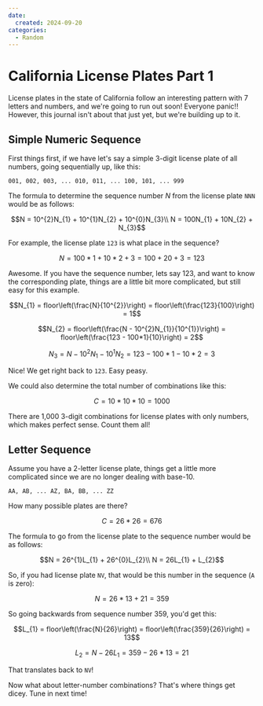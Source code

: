 ```yaml
---
date:
  created: 2024-09-20
categories:
  - Random
---
```

# California License Plates Part 1

License plates in the state of California follow an interesting pattern with 7 letters and numbers, and we're going to run out soon! Everyone panic!! However, this journal isn't about that just yet, but we're building up to it.

<!-- more -->

## Simple Numeric Sequence

First things first, if we have let's say a simple 3-digit license plate of all numbers, going sequentially up, like this:

```
001, 002, 003, ... 010, 011, ... 100, 101, ... 999
```

The formula to determine the sequence number $N$ from the license plate `NNN` would be as follows:

$$N = 10^{2}N_{1} + 10^{1}N_{2} + 10^{0}N_{3}\\
N = 100N_{1} + 10N_{2} + N_{3}$$

For example, the license plate `123` is what place in the sequence?

$$N = 100*1 + 10*2 + 3 = 100 + 20 + 3 = 123$$

Awesome. If you have the sequence number, lets say $123$, and want to know the corresponding plate, things are a little bit more complicated, but still easy for this example.

$$N_{1} = floor\left(\frac{N}{10^{2}}\right) = floor\left(\frac{123}{100}\right) = 1$$

$$N_{2} = floor\left(\frac{N - 10^{2}N_{1}}{10^{1}}\right) = floor\left(\frac{123 - 100*1}{10}\right) = 2$$

$$N_{3} = N - 10^{2}N_{1} - 10^{1}N_{2} = 123 - 100*1 - 10*2 = 3$$

Nice! We get right back to `123`. Easy peasy.

We could also determine the total number of combinations like this:

$$C = 10*10*10 = 1000$$

There are 1,000 3-digit combinations for license plates with only numbers, which makes perfect sense. Count them all!

## Letter Sequence

Assume you have a 2-letter license plate, things get a little more complicated since we are no longer dealing with base-10.

```
AA, AB, ... AZ, BA, BB, ... ZZ
```

How many possible plates are there?

$$C = 26*26 = 676$$

The formula to go from the license plate to the sequence number would be as follows:

$$N = 26^{1}L_{1} + 26^{0}L_{2}\\
N = 26L_{1} + L_{2}$$

So, if you had license plate `NV`, that would be this number in the sequence (`A` is zero):

$$N = 26*13 + 21 = 359$$

So going backwards from sequence number 359, you'd get this:

$$L_{1} = floor\left(\frac{N}{26}\right) = floor\left(\frac{359}{26}\right) = 13$$

$$L_{2} = N - 26L_{1} = 359 - 26*13 = 21$$

That translates back to `NV`!

Now what about letter-number combinations? That's where things get dicey. Tune in next time!